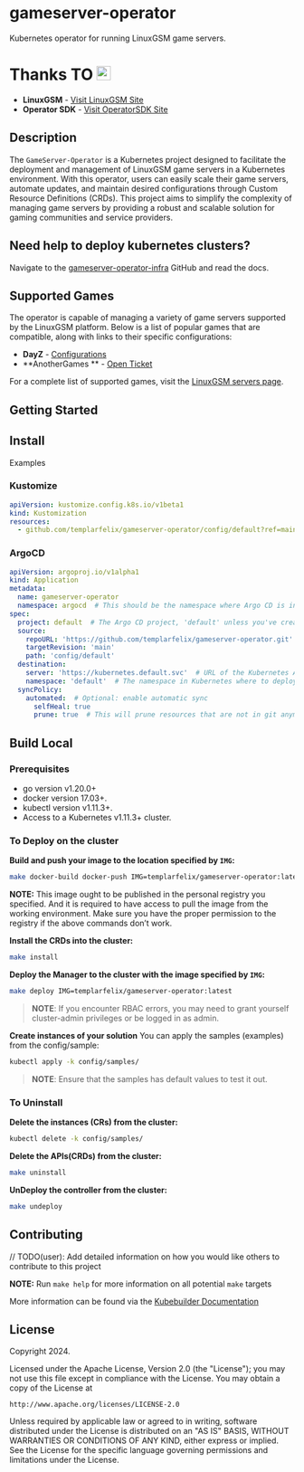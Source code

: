 # gameserver-operator

Kubernetes operator for running LinuxGSM game servers.

# Thanks TO <a href="https://www.templarfelix.com"><img src="https://media.giphy.com/media/hvRJCLFzcasrR4ia7z/giphy.gif" width="25px"></a>


- **LinuxGSM** - [Visit LinuxGSM Site](https://linuxgsm.com/)
- **Operator SDK** - [Visit OperatorSDK Site](https://sdk.operatorframework.io)

## Description

The `GameServer-Operator` is a Kubernetes project designed to facilitate the deployment and management of LinuxGSM game
servers in a Kubernetes environment. With this operator, users can easily scale their game servers, automate updates,
and maintain desired configurations through Custom Resource Definitions (CRDs). This project aims to simplify the
complexity of managing game servers by providing a robust and scalable solution for gaming communities and service
providers.

## Need help to deploy kubernetes clusters?

Navigate to the [gameserver-operator-infra](https://github.com/templarfelix/gameserver-operator-infra) GitHub and read the docs.

## Supported Games

The operator is capable of managing a variety of game servers supported by the LinuxGSM platform. Below is a list of
popular games that are compatible, along with links to their specific configurations:

- **DayZ** - [Configurations](./docs/dayz.md)
- **AnotherGames **  - [Open Ticket](www.google.com.br)

For a complete list of supported games, visit the [LinuxGSM servers page](https://linuxgsm.com/servers/).

## Getting Started

## Install

Examples

### Kustomize

```yaml
apiVersion: kustomize.config.k8s.io/v1beta1
kind: Kustomization
resources:
  - github.com/templarfelix/gameserver-operator/config/default?ref=main
```

### ArgoCD

```yaml
apiVersion: argoproj.io/v1alpha1
kind: Application
metadata:
  name: gameserver-operator
  namespace: argocd  # This should be the namespace where Argo CD is installed
spec:
  project: default  # The Argo CD project, 'default' unless you've created others
  source:
    repoURL: 'https://github.com/templarfelix/gameserver-operator.git'
    targetRevision: 'main'
    path: 'config/default'
  destination:
    server: 'https://kubernetes.default.svc'  # URL of the Kubernetes API server
    namespace: 'default'  # The namespace in Kubernetes where to deploy the application
  syncPolicy:
    automated:  # Optional: enable automatic sync
      selfHeal: true
      prune: true  # This will prune resources that are not in git anymore
```

## Build Local

### Prerequisites

- go version v1.20.0+
- docker version 17.03+.
- kubectl version v1.11.3+.
- Access to a Kubernetes v1.11.3+ cluster.

### To Deploy on the cluster

**Build and push your image to the location specified by `IMG`:**

```sh
make docker-build docker-push IMG=templarfelix/gameserver-operator:latest
```

**NOTE:** This image ought to be published in the personal registry you specified.
And it is required to have access to pull the image from the working environment.
Make sure you have the proper permission to the registry if the above commands don’t work.

**Install the CRDs into the cluster:**

```sh
make install
```

**Deploy the Manager to the cluster with the image specified by `IMG`:**

```sh
make deploy IMG=templarfelix/gameserver-operator:latest
```

> **NOTE**: If you encounter RBAC errors, you may need to grant yourself cluster-admin
> privileges or be logged in as admin.

**Create instances of your solution**
You can apply the samples (examples) from the config/sample:

```sh
kubectl apply -k config/samples/
```

> **NOTE**: Ensure that the samples has default values to test it out.

### To Uninstall

**Delete the instances (CRs) from the cluster:**

```sh
kubectl delete -k config/samples/
```

**Delete the APIs(CRDs) from the cluster:**

```sh
make uninstall
```

**UnDeploy the controller from the cluster:**

```sh
make undeploy
```

## Contributing

// TODO(user): Add detailed information on how you would like others to contribute to this project

**NOTE:** Run `make help` for more information on all potential `make` targets

More information can be found via the [Kubebuilder Documentation](https://book.kubebuilder.io/introduction.html)

## License

Copyright 2024.

Licensed under the Apache License, Version 2.0 (the "License");
you may not use this file except in compliance with the License.
You may obtain a copy of the License at

    http://www.apache.org/licenses/LICENSE-2.0

Unless required by applicable law or agreed to in writing, software
distributed under the License is distributed on an "AS IS" BASIS,
WITHOUT WARRANTIES OR CONDITIONS OF ANY KIND, either express or implied.
See the License for the specific language governing permissions and
limitations under the License.

